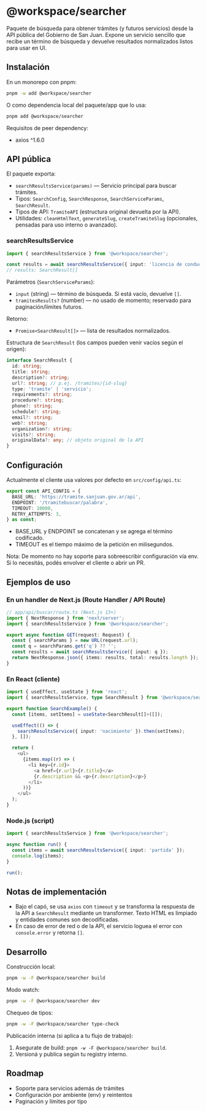 # @workspace/searcher

Paquete de búsqueda para obtener trámites (y futuros servicios) desde la API pública del Gobierno de San Juan. Expone un servicio sencillo que recibe un término de búsqueda y devuelve resultados normalizados listos para usar en UI.

## Instalación

En un monorepo con pnpm:

```bash
pnpm -w add @workspace/searcher
```

O como dependencia local del paquete/app que lo usa:

```bash
pnpm add @workspace/searcher
```

Requisitos de peer dependency:

- axios ^1.6.0

## API pública

El paquete exporta:

- `searchResultsService(params)` — Servicio principal para buscar trámites.
- Tipos: `SearchConfig`, `SearchResponse`, `SearchServiceParams`, `SearchResult`.
- Tipos de API: `TramiteAPI` (estructura original devuelta por la API).
- Utilidades: `cleanHtmlText`, `generateSlug`, `createTramiteSlug` (opcionales, pensadas para uso interno o avanzado).

### searchResultsService

```ts
import { searchResultsService } from '@workspace/searcher';

const results = await searchResultsService({ input: 'licencia de conducir' });
// results: SearchResult[]
```

Parámetros (`SearchServiceParams`):

- `input` (string) — término de búsqueda. Si está vacío, devuelve `[]`.
- `tramitesResults?` (number) — no usado de momento; reservado para paginación/límites futuros.

Retorno:

- `Promise<SearchResult[]>` — lista de resultados normalizados.

Estructura de `SearchResult` (los campos pueden venir vacíos según el origen):

```ts
interface SearchResult {
  id: string;
  title: string;
  description?: string;
  url?: string; // p.ej. /tramites/{id-slug}
  type: 'tramite' | 'servicio';
  requirements?: string;
  procedure?: string;
  phone?: string;
  schedule?: string;
  email?: string;
  web?: string;
  organization?: string;
  visits?: string;
  originalData?: any; // objeto original de la API
}
```

## Configuración

Actualmente el cliente usa valores por defecto en `src/config/api.ts`:

```ts
export const API_CONFIG = {
  BASE_URL: 'https://tramite.sanjuan.gov.ar/api',
  ENDPOINT: '/tramitebuscar/palabra',
  TIMEOUT: 10000,
  RETRY_ATTEMPTS: 3,
} as const;
```

- BASE_URL y ENDPOINT se concatenan y se agrega el término codificado.
- TIMEOUT es el tiempo máximo de la petición en milisegundos.

Nota: De momento no hay soporte para sobreescribir configuración vía env. Si lo necesitás, podés envolver el cliente o abrir un PR.

## Ejemplos de uso

### En un handler de Next.js (Route Handler / API Route)

```ts
// app/api/buscar/route.ts (Next.js 13+)
import { NextResponse } from 'next/server';
import { searchResultsService } from '@workspace/searcher';

export async function GET(request: Request) {
  const { searchParams } = new URL(request.url);
  const q = searchParams.get('q') ?? '';
  const results = await searchResultsService({ input: q });
  return NextResponse.json({ items: results, total: results.length });
}
```

### En React (cliente)

```ts
import { useEffect, useState } from 'react';
import { searchResultsService, type SearchResult } from '@workspace/searcher';

export function SearchExample() {
  const [items, setItems] = useState<SearchResult[]>([]);

  useEffect(() => {
    searchResultsService({ input: 'nacimiento' }).then(setItems);
  }, []);

  return (
    <ul>
      {items.map((r) => (
        <li key={r.id}>
          <a href={r.url}>{r.title}</a>
          {r.description && <p>{r.description}</p>}
        </li>
      ))}
    </ul>
  );
}
```

### Node.js (script)

```ts
import { searchResultsService } from '@workspace/searcher';

async function run() {
  const items = await searchResultsService({ input: 'partida' });
  console.log(items);
}

run();
```

## Notas de implementación

- Bajo el capó, se usa `axios` con `timeout` y se transforma la respuesta de la API a `SearchResult` mediante un transformer. Texto HTML es limpiado y entidades comunes son decodificadas.
- En caso de error de red o de la API, el servicio loguea el error con `console.error` y retorna `[]`.

## Desarrollo

Construcción local:

```bash
pnpm -w -F @workspace/searcher build
```

Modo watch:

```bash
pnpm -w -F @workspace/searcher dev
```

Chequeo de tipos:

```bash
pnpm -w -F @workspace/searcher type-check
```

Publicación interna (si aplica a tu flujo de trabajo):

1. Asegurate de build: `pnpm -w -F @workspace/searcher build`.
2. Versioná y publica según tu registry interno.

## Roadmap

- Soporte para servicios además de trámites
- Configuración por ambiente (env) y reintentos
- Paginación y límites por tipo
